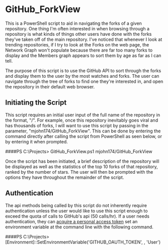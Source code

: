 # GitHub_ForkView

This is a PowerShell script to aid in navigating the forks of a given repository. One thing I'm often interested in when browsing through a repository is what kinds of things other users have done with the forks they've taken off of the main repository. I've noticed that whenever I look at trending repositories, if I try to look at the Forks on the web page, the Network Graph won't populate because there are far too many forks to display and the Members graph appears to sort them by age as far as I can tell. 

The purpose of this script is to use the GitHub API to sort through the forks and display them to the user by the most watches and forks. The user can navigate through the tree of forks to find one they're interested in, and open the repository in their default web browser.

## Initiating the Script

This script requires an initial user input of the full name of the repository in the format, "<User>/<RepositoryName>". For example, once this repository inevitably goes viral and has thousands of forks, I will want to use this script by passing in the parameter, "mjohn174/GitHub_ForkView". This can be done by entering the command directly after calling the script from PowerShell as seen below, or by entering it when prompted.

####PS C:\Projects> GitHub_ForkView.ps1 mjohn174/GitHub_ForkView

Once the script has been initiated, a brief description of the repository will be displayed as well as the statistics of the top 10 forks of that repository, ranked by the number of stars. The user will then be prompted with the options they have throughout the remainder of the script.

## Authentication

The api methods being called by this script do not inherently require authentication unless the user would like to use this script enough to exceed the quota of calls to GitHub's api (50 calls/hr). If a user needs authentication, they can [acquire a personal access token](https://help.github.com/articles/creating-an-access-token-for-command-line-use/) set an environment variable at the command line with the following command. 

####PS C:\Projects> [Environment]::SetEnvironmentVariable('GITHUB_OAUTH_TOKEN', <TOKEN>, 'User')
